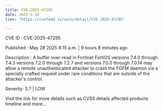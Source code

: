 ```yaml
---
title: CVE-2025-47295
date: 2025-5-28
lien: "https://cvefeed.io/vuln/detail/CVE-2025-47295"

---
```


CVE ID : CVE-2025-47295

Published :  May 28
2025
8:15 a.m. | 9 hours
8 minutes ago

Description : A buffer over-read in Fortinet FortiOS versions 7.4.0 through 7.4.3
versions 7.2.0 through 7.2.7
and versions 7.0.0 through 7.0.14 may allow a remote unauthenticated attacker to crash the FGFM daemon via a specially crafted request
under rare conditions that are outside of the attacker's control.

Severity: 3.7 | LOW

Visit the link for more details
such as CVSS details
affected products
timeline
and more...
